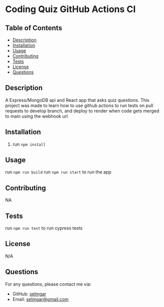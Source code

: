 # Coding Quiz GitHub Actions CI

  ## Table of Contents
  - [Description](#description)
  - [Installation](#installation)
  - [Usage](#usage)
  - [Contributing](#contributing)
  - [Tests](#tests)
  - [License](#license)
  - [Questions](#questions)

  ## Description
  A Express/MongoDB api and React app that asks quiz questions. This project was made to learn how to use github actions to run tests on pull requests to develop branch, and deploy to render when code gets merged to main
  using the webhook url

  ## Installation
  1. run `npm install`

  ## Usage
  run `npm run build`
  run `npm run start` to run the app

  ## Contributing
  NA

  ## Tests
  run `npm run test` to run cypress tests


  ## License
  N/A 

  ## Questions
  For any questions, please contact me via:

  - GitHub: [selmgar](https://github.com/selmgar)
  - Email: selmgar@gmail.com
  
